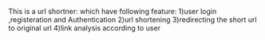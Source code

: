 This is a url shortner:
which have following feature:
1)user login ,registeration and Authentication
2)url shortening
3)redirecting the short url to original url
4)link analysis according to user
